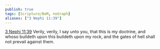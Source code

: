 ```yaml
---
publish: true
tags: [Scripture/BoM, noGraph]
aliases: ["3 Nephi 11:39"]
---
```

[3 Nephi 11:39](https://churchofjesuschrist.org/study/scriptures/bofm/3-ne/11?lang=eng&id=p39#p39) Verily, verily, I say unto you, that this is my doctrine, and whoso buildeth upon this buildeth upon my rock, and the gates of hell shall not prevail against them.
